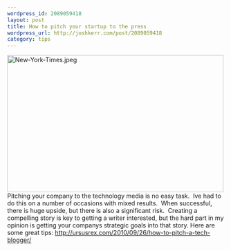 ```yaml
--- 
wordpress_id: 2089059418
layout: post
title: How to pitch your startup to the press
wordpress_url: http://joshkerr.com/post/2089059418
category: tips
---
```

<p><img height="317" width="500" alt="New-York-Times.jpeg" border="0" src="http://feeds.joshkerr.com/wp-content/uploads/New-York-Times.jpeg"/> Pitching your company to the technology media is no easy task.  Ive had to do this on a number of occasions with mixed results.  When successful, there is huge upside, but there is also a significant risk.  Creating a compelling story is key to getting a writer interested, but the hard part in my opinion is getting your companys strategic goals into that story.  Here are some great tips:  <a href="http://ursusrex.com/2010/09/26/how-to-pitch-a-tech-blogger/"><a href="http://ursusrex.com/2010/09/26/how-to-pitch-a-tech-blogger/">http://ursusrex.com/2010/09/26/how-to-pitch-a-tech-blogger/</a></a></p>
